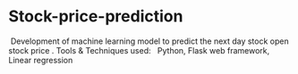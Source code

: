 # Stock-price-prediction
 Development of machine learning model to predict the next day stock open stock price . Tools &amp; Techniques used:   Python, Flask web framework,  Linear regression
